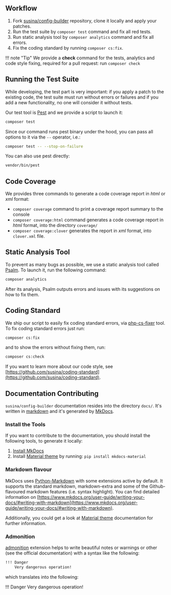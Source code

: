 ## Workflow

1. Fork [susina/config-builder](https://github.com/susina/config-builder) repository, clone it locally and apply your patches.
2. Run the test suite by `composer test` command and fix all red tests.
3. Run static analysis tool by `composer analytics` command and fix all errors.
4. Fix the coding standard by running `composer cs:fix`.

!!! note "Tip"
    We provide a __check__ command for the tests, analytics and code style fixing, required for a pull request: run `composer check`

## Running the Test Suite

While developing, the test part is very important: if you apply a patch to the existing code, the test suite must run without errors or failures and if you add a new functionality, no one will consider it without tests.

Our test tool is [Pest](https://pestphp.com/) and we provide a script to launch it:

```bash
composer test
```
Since our command runs pest binary under the hood, you can pass all options to it via the `--` operator, i.e.:

```bash
composer test -- --stop-on-failure
```

You can also use pest directly:

```bash
vendor/bin/pest
```

## Code Coverage

We provides three commands to generate a code coverage report in _html_ or _xml_ format:

-  `composer coverage` command to print a coverage report summary to the console
-  `composer coverage:html` command generates a code coverage report in _html_ format, into the directory `coverage/`
-  `composer coverage:clover` generates the report in _xml_ format, into `clover.xml` file.


## Static Analysis Tool

To prevent as many bugs as possible, we use a static analysis tool called [Psalm](https://psalm.dev/).
To launch it, run the following command:

```bash
composer analytics
```

After its analysis, Psalm outputs errors and issues with its suggestions on how to fix them.


## Coding Standard

We ship our script to easily fix coding standard errors, via [php-cs-fixer](https://cs.symfony.com/) tool.
To fix coding standard errors just run:

```bash
composer cs:fix
```

and to show the errors without fixing them, run:

```bash
composer cs:check
```

If you want to learn more about our code style, see [https://github.com/susina/coding-standard](https://github.com/susina/coding-standard).


## Documentation Contributing

`susina/config-builder` documentation resides into the directory `docs/`. It's written in [markdown](https://daringfireball.net/projects/markdown/) and it's generated by [MkDocs](https://www.mkdocs.org).


### Install the Tools

If you want to contribute to the documentation, you should install the following tools, to generate it locally:

1. [Install MkDocs](https://www.mkdocs.org/#installation)
2. Install [Material theme](https://squidfunk.github.io/mkdocs-material/) by running: `pip install mkdocs-material`
   

### Markdown flavour

MkDocs uses [Python-Markdown](https://python-markdown.github.io/) with some extensions active by default. It supports the standard markdown, markdown-extra and some of the Github-flavoured markdown features (i.e. syntax highlight). You can find detailed information on [https://www.mkdocs.org/user-guide/writing-your-docs/#writing-with-markdown](https://www.mkdocs.org/user-guide/writing-your-docs/#writing-with-markdown).

Additionally, you could get a look at [Material theme](https://squidfunk.github.io/mkdocs-material/) documentation for further information.


### Admonition

[admonition](https://python-markdown.github.io/extensions/admonition/) extension helps to write beautiful notes or warnings or other (see the official documentation) with a syntax like the following:

```bash
!!! Danger
    Very dangerous operation!
```

which translates into the following:

!!! Danger
    Very dangerous operation!
